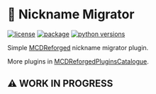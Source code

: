 # 🧬 Nickname Migrator

[![license](https://img.shields.io/github/license/skuzow/nickname-migrator.svg)](https://github.com/skuzow/nickname-migrator/blob/master/LICENSE)
[![package](https://github.com/skuzow/nickname-migrator/actions/workflows/package.yml/badge.svg?branch=master)](https://github.com/skuzow/nickname-migrator/actions/workflows/package.yml)
[![python versions](https://img.shields.io/badge/python->=%203.6%20-blue)](https://www.python.org/downloads)

Simple [MCDReforged](https://github.com/Fallen-Breath/MCDReforged) nickname migrator plugin.

More plugins in [MCDReforgedPluginsCatalogue](https://github.com/MCDReforged/PluginCatalogue/blob/catalogue/readme.md).

## ⚠️ WORK IN PROGRESS
